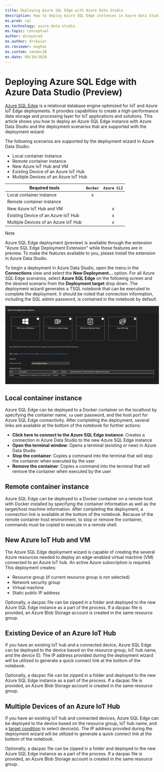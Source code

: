 ```yaml
---
title: Deploying Azure SQL Edge with Azure Data Studio
description: How to deploy Azure SQL Edge instances in Azure Data Studio
ms.prod: sql
ms.technology: azure-data-studio
ms.topic: conceptual
author: dzsquared
ms.author: drskwier
ms.reviewer: maghan
ms.custom: seodec18
ms.date: 09/10/2020
---
```


# Deploying Azure SQL Edge with Azure Data Studio (Preview)

[Azure SQL Edge](https://docs.microsoft.com/azure/azure-sql-edge/overview) is a relational database engine optimized for IoT and Azure IoT Edge deployments. It provides capabilities to create a high-performance data storage and processing layer for IoT applications and solutions. This article shows you how to deploy an Azure SQL Edge instance with Azure Data Studio and the deployment scenarios that are supported with the deployment wizard.  

The following scenarios are supported by the deployment wizard in Azure Data Studio:
- Local container instance
- Remote container instance
- New Azure IoT Hub and VM
- Existing Device of an Azure IoT Hub
- Multiple Devices of an Azure IoT Hub

| Required tools | `Docker` | `Azure CLI` |
| ------------- | :---: | :---: |
| Local container instance | x | |
| Remote container instance | | |
| New Azure IoT Hub and VM | | x |
| Existing Device of an Azure IoT Hub |  | x |
| Multiple Devices of an Azure IoT Hub |   |  x |



>[!NOTE]
> Azure SQL Edge deployment (preview) is available through the extension "Azure SQL Edge Deployment Extension" while these features are in preview. To make the features available to you, please install the extension in Azure Data Studio.

To begin a deployment in Azure Data Studio, open the menu in the **Connections** view and select the **New Deployment...** option.  For all Azure SQL Edge scenarios, select **Azure SQL Edge** on the following screen and the desired scenario from the **Deployment target** drop down. The deployment wizard generates a TSQL notebook that can be executed to complete the deployment. It should be noted that connection information, including the SQL admin password, is contained in the notebook by default.

![deployment overview](media/deploy-azure-sql-edge/deploy-overview.png)


## Local container instance

Azure SQL Edge can be deployed to a Docker container on the localhost by specifying the container name, `sa` user password, and the host port for Azure SQL Edge connectivity.  After completing the deployment, several links are available at the bottom of the notebook for further actions:
- **Click here to connect to the Azure SQL Edge instance**: Creates a connection in Azure Data Studio to the new Azure SQL Edge instance
- **Open the terminal window**: Opens a terminal (existing or new) in Azure Data Studio
- **Stop the container**: Copies a command into the terminal that will stop the container when executed by the user
- **Remove the container**: Copies a command into the terminal that will remove the container when executed by the user

## Remote container instance

Azure SQL Edge can be deployed to a Docker container on a remote host with Docker installed by specifying the container information as well as the target/host machine information.  After completing the deployment, a connection link is available at the bottom of the notebook.  Because of the remote container host environment, to stop or remove the container, commands must be copied to execute in a remote shell.

## New Azure IoT Hub and VM
The Azure SQL Edge deployment wizard is capable of creating the several Azure resources needed to deploy an edge-enabled virtual machine (VM) connected to an Azure IoT hub. An active Azure subscription is required. This deployment creates:
- Resource group (if current resource group is not selected)
- Network security group
- Virtual machine
- Static public IP address

Optionally, a dacpac file can be zipped in a folder and deployed to the new Azure SQL Edge instance as a part of the process.  If a dacpac file is provided, an Azure Blob Storage account is created in the same resource group.

## Existing Device of an Azure IoT Hub
If you have an existing IoT hub and a connected device, Azure SQL Edge can be deployed to the device based on the resource group, IoT hub name, and the device ID. 
The IP address provided during the deployment wizard will be utilized to generate a quick connect link at the bottom of the notebook.

Optionally, a dacpac file can be zipped in a folder and deployed to the new Azure SQL Edge instance as a part of the process.  If a dacpac file is provided, an Azure Blob Storage account is created in the same resource group.

## Multiple Devices of an Azure IoT Hub
If you have an existing IoT hub and connected devices, Azure SQL Edge can be deployed to the device based on the resource group, IoT hub name, and a [target condition](https://docs.microsoft.com/azure/iot-edge/module-deployment-monitoring#target-condition) to select device(s). 
The IP address provided during the deployment wizard will be utilized to generate a quick connect link at the bottom of the notebook.

Optionally, a dacpac file can be zipped in a folder and deployed to the new Azure SQL Edge instance as a part of the process.  If a dacpac file is provided, an Azure Blob Storage account is created in the same resource group.
